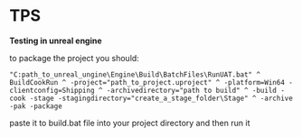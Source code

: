 # TPS

**Testing in unreal engine**

to package the project you should:

`"C:path_to_unreal_ungine\Engine\Build\BatchFiles\RunUAT.bat" ^ BuildCookRun ^ -project="path_to_project.uproject" ^ -platform=Win64 -clientconfig=Shipping ^ -archivedirectory="path to build" ^ -build -cook -stage -stagingdirectory="create_a_stage_folder\Stage" ^ -archive -pak -package`

paste it to build.bat file into your project directory and then run it
